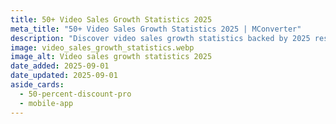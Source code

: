 ```yaml
---
title: 50+ Video Sales Growth Statistics 2025
meta_title: "50+ Video Sales Growth Statistics 2025 | MConverter"
description: "Discover video sales growth statistics backed by 2025 research. Learn how video impacts conversions, revenue, and customer buying behavior. Get the insights now."
image: video_sales_growth_statistics.webp
image_alt: Video sales growth statistics 2025
date_added: 2025-09-01
date_updated: 2025-09-01
aside_cards:
  - 50-percent-discount-pro
  - mobile-app
---
```

